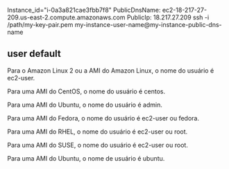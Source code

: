 Instance_id="i-0a3a821cae3fbb7f8"
PublicDnsName: ec2-18-217-27-209.us-east-2.compute.amazonaws.com
PublicIp: 18.217.27.209
ssh -i /path/my-key-pair.pem my-instance-user-name@my-instance-public-dns-name

## user default

Para o Amazon Linux 2 ou a AMI do Amazon Linux, o nome do usuário é ec2-user.

Para uma AMI do CentOS, o nome do usuário é centos.

Para uma AMI do Ubuntu, o nome do usuário é admin.

Para uma AMI do Fedora, o nome do usuário é ec2-user ou fedora.

Para uma AMI do RHEL, o nome do usuário é ec2-user ou root.

Para uma AMI do SUSE, o nome do usuário é ec2-user ou root.

Para uma AMI do Ubuntu, o nome de usuário é ubuntu.

